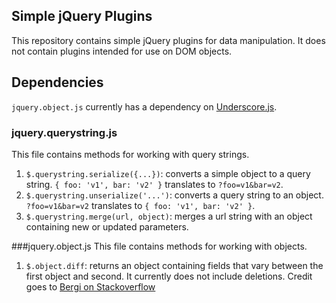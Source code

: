Simple jQuery Plugins
---------------------

This repository contains simple jQuery plugins for data manipulation. It does not contain plugins intended for use on DOM 
objects.

## Dependencies
`jquery.object.js` currently has a dependency on [Underscore.js](http://underscorejs.org/).

### jquery.querystring.js
This file contains methods for working with query strings.

1.  `$.querystring.serialize({...})`: converts a simple object to a query string. `{ foo: 'v1', bar: 'v2' }` translates to `?foo=v1&bar=v2`.
2.  `$.querystring.unserialize('...')`: converts a query string to an object. `?foo=v1&bar=v2` translates to `{ foo: 'v1', bar: 'v2' }`.
3.  `$.querystring.merge(url, object)`: merges a url string with an object containing new or updated parameters.

###jquery.object.js
This file contains methods for working with objects.

1.  `$.object.diff`: returns an object containing fields that vary between the first object and second. It currently does not include deletions. Credit goes to [Bergi on Stackoverflow](http://stackoverflow.com/a/11022327/947655) 
